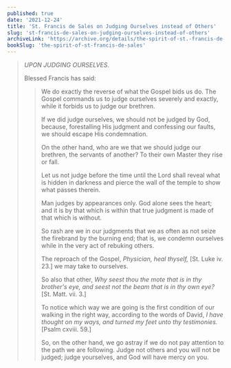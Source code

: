 ```yaml
---
published: true
date: '2021-12-24'
title: 'St. Francis de Sales on Judging Ourselves instead of Others'
slug: 'st-francis-de-sales-on-judging-ourselves-instead-of-others'
archiveLink: 'https://archive.org/details/the-spirit-of-st.-francis-de-sales/page/89?view=theater'
bookSlug: 'the-spirit-of-st-francis-de-sales'
---
```


> *UPON JUDGING OURSELVES.*
>
> Blessed Francis has said:
>
>> We do exactly the reverse of what the Gospel bids us do. The Gospel commands us to judge ourselves severely and exactly, while it forbids us to judge our brethren.
>>
>> If we did judge ourselves, we should not be judged by God, because, forestalling His judgment and confessing our faults, we should escape His condemnation.
>>
>> On the other hand, who are we that we should judge our brethren, the servants of another? To their own Master they rise or fall.
>>
>> Let us not judge before the time until the Lord shall reveal what is hidden in darkness and pierce the wall of the temple to show what passes therein.
>>
>> Man judges by appearances only. God alone sees the heart; and it is by that which is within that true judgment is made of that which is without.
>>
>> So rash are we in our judgments that we as often as not seize the firebrand by the burning end; that is, we condemn ourselves while in the very act of rebuking others.
>>
>> The reproach of the Gospel, *Physician, heal thyself,* [St. Luke iv. 23.] we may take to ourselves.
>>
>> So also that other, *Why seest thou the mote that is in thy brother's eye, and seest not the beam that is in thy own eye?* [St. Matt. vii. 3.]
>>
>> To notice which way we are going is the first condition of our walking in the right way, according to the words of David, *I have thought on my ways, and turned my feet unto thy testimonies.* [Psalm cxviii. 59.]
>>
>> So, on the other hand, we go astray if we do not pay attention to the path we are following. Judge not others and you will not be judged; judge yourselves, and God will have mercy on you.